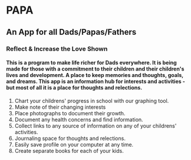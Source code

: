 # PAPA

## An App for all Dads/Papas/Fathers 

### Reflect & Increase the Love Shown

#### This is a program to make life richer for Dads everywhere. It is being made for those with a commitment to their children and their children's lives and development. A place to keep memories and thoughts, goals, and dreams. This app is an information hub for interests and activities - but most of all it is a place for thoughts and relections. 

1. Chart your childrens' progress in school with our graphing tool.
2. Make note of their changing interests
3. Place photographs to document their growth.
4. Document any health concerns and find information.
5. Collect links to any source of information on any of your childrens' activities.
6. Journaling space for thoughts and relections.
7. Easily save profile on your computer at any time.
8. Create separate books for each of your kids.
